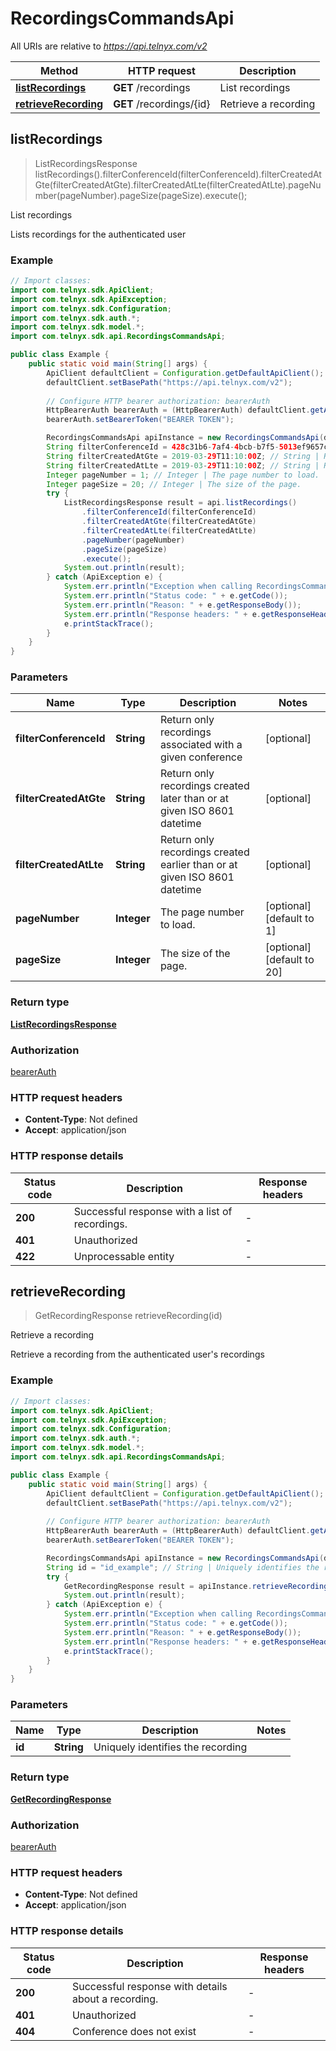 # RecordingsCommandsApi

All URIs are relative to *https://api.telnyx.com/v2*

Method | HTTP request | Description
------------- | ------------- | -------------
[**listRecordings**](RecordingsCommandsApi.md#listRecordings) | **GET** /recordings | List recordings
[**retrieveRecording**](RecordingsCommandsApi.md#retrieveRecording) | **GET** /recordings/{id} | Retrieve a recording



## listRecordings

> ListRecordingsResponse listRecordings().filterConferenceId(filterConferenceId).filterCreatedAtGte(filterCreatedAtGte).filterCreatedAtLte(filterCreatedAtLte).pageNumber(pageNumber).pageSize(pageSize).execute();

List recordings

Lists recordings for the authenticated user

### Example

```java
// Import classes:
import com.telnyx.sdk.ApiClient;
import com.telnyx.sdk.ApiException;
import com.telnyx.sdk.Configuration;
import com.telnyx.sdk.auth.*;
import com.telnyx.sdk.model.*;
import com.telnyx.sdk.api.RecordingsCommandsApi;

public class Example {
    public static void main(String[] args) {
        ApiClient defaultClient = Configuration.getDefaultApiClient();
        defaultClient.setBasePath("https://api.telnyx.com/v2");
        
        // Configure HTTP bearer authorization: bearerAuth
        HttpBearerAuth bearerAuth = (HttpBearerAuth) defaultClient.getAuthentication("bearerAuth");
        bearerAuth.setBearerToken("BEARER TOKEN");

        RecordingsCommandsApi apiInstance = new RecordingsCommandsApi(defaultClient);
        String filterConferenceId = 428c31b6-7af4-4bcb-b7f5-5013ef9657c1; // String | Return only recordings associated with a given conference
        String filterCreatedAtGte = 2019-03-29T11:10:00Z; // String | Return only recordings created later than or at given ISO 8601 datetime
        String filterCreatedAtLte = 2019-03-29T11:10:00Z; // String | Return only recordings created earlier than or at given ISO 8601 datetime
        Integer pageNumber = 1; // Integer | The page number to load.
        Integer pageSize = 20; // Integer | The size of the page.
        try {
            ListRecordingsResponse result = api.listRecordings()
                .filterConferenceId(filterConferenceId)
                .filterCreatedAtGte(filterCreatedAtGte)
                .filterCreatedAtLte(filterCreatedAtLte)
                .pageNumber(pageNumber)
                .pageSize(pageSize)
                .execute();
            System.out.println(result);
        } catch (ApiException e) {
            System.err.println("Exception when calling RecordingsCommandsApi#listRecordings");
            System.err.println("Status code: " + e.getCode());
            System.err.println("Reason: " + e.getResponseBody());
            System.err.println("Response headers: " + e.getResponseHeaders());
            e.printStackTrace();
        }
    }
}
```

### Parameters


Name | Type | Description  | Notes
------------- | ------------- | ------------- | -------------
 **filterConferenceId** | **String**| Return only recordings associated with a given conference | [optional]
 **filterCreatedAtGte** | **String**| Return only recordings created later than or at given ISO 8601 datetime | [optional]
 **filterCreatedAtLte** | **String**| Return only recordings created earlier than or at given ISO 8601 datetime | [optional]
 **pageNumber** | **Integer**| The page number to load. | [optional] [default to 1]
 **pageSize** | **Integer**| The size of the page. | [optional] [default to 20]

### Return type

[**ListRecordingsResponse**](ListRecordingsResponse.md)

### Authorization

[bearerAuth](../README.md#bearerAuth)

### HTTP request headers

- **Content-Type**: Not defined
- **Accept**: application/json

### HTTP response details
| Status code | Description | Response headers |
|-------------|-------------|------------------|
| **200** | Successful response with a list of recordings. |  -  |
| **401** | Unauthorized |  -  |
| **422** | Unprocessable entity |  -  |


## retrieveRecording

> GetRecordingResponse retrieveRecording(id)

Retrieve a recording

Retrieve a recording from the authenticated user's recordings

### Example

```java
// Import classes:
import com.telnyx.sdk.ApiClient;
import com.telnyx.sdk.ApiException;
import com.telnyx.sdk.Configuration;
import com.telnyx.sdk.auth.*;
import com.telnyx.sdk.model.*;
import com.telnyx.sdk.api.RecordingsCommandsApi;

public class Example {
    public static void main(String[] args) {
        ApiClient defaultClient = Configuration.getDefaultApiClient();
        defaultClient.setBasePath("https://api.telnyx.com/v2");
        
        // Configure HTTP bearer authorization: bearerAuth
        HttpBearerAuth bearerAuth = (HttpBearerAuth) defaultClient.getAuthentication("bearerAuth");
        bearerAuth.setBearerToken("BEARER TOKEN");

        RecordingsCommandsApi apiInstance = new RecordingsCommandsApi(defaultClient);
        String id = "id_example"; // String | Uniquely identifies the recording
        try {
            GetRecordingResponse result = apiInstance.retrieveRecording(id);
            System.out.println(result);
        } catch (ApiException e) {
            System.err.println("Exception when calling RecordingsCommandsApi#retrieveRecording");
            System.err.println("Status code: " + e.getCode());
            System.err.println("Reason: " + e.getResponseBody());
            System.err.println("Response headers: " + e.getResponseHeaders());
            e.printStackTrace();
        }
    }
}
```

### Parameters


Name | Type | Description  | Notes
------------- | ------------- | ------------- | -------------
 **id** | **String**| Uniquely identifies the recording |

### Return type

[**GetRecordingResponse**](GetRecordingResponse.md)

### Authorization

[bearerAuth](../README.md#bearerAuth)

### HTTP request headers

- **Content-Type**: Not defined
- **Accept**: application/json

### HTTP response details
| Status code | Description | Response headers |
|-------------|-------------|------------------|
| **200** | Successful response with details about a recording. |  -  |
| **401** | Unauthorized |  -  |
| **404** | Conference does not exist |  -  |

